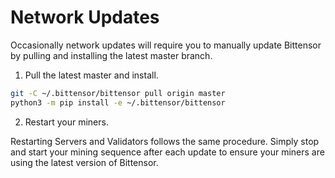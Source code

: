# Network Updates

Occasionally network updates will require you to manually update Bittensor by pulling and installing the latest master branch. 

1. Pull the latest master and install.

```bash
git -C ~/.bittensor/bittensor pull origin master
python3 -m pip install -e ~/.bittensor/bittensor
```

2. Restart your miners.

Restarting Servers and Validators follows the same procedure. Simply stop and start your mining sequence after each update to ensure your miners are using the latest version of Bittensor.

